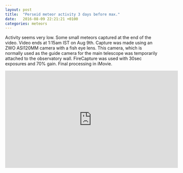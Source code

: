 ```yaml
---
layout: post
title:  "Perseid meteor activity 3 days before max."
date:   2016-08-09 22:21:21 +0100
categories: meteors
---
```



Activity seems very low. Some small meteors captured at the end of the video. Video ends at 1:15am IST on Aug 9th. Capture was made using an ZWO ASI120MM camera with a fish eye lens. This camera, which is normally used as the guide camera for the main telescope was temporarily attached to the observatory wall.  FireCapture was used with 30sec exposures and 70% gain. Final processing in iMovie.

<iframe width="560" height="315" src="https://www.youtube.com/embed/LBior-k-En0" frameborder="0" allow="accelerometer; autoplay; encrypted-media; gyroscope; picture-in-picture" allowfullscreen></iframe>
